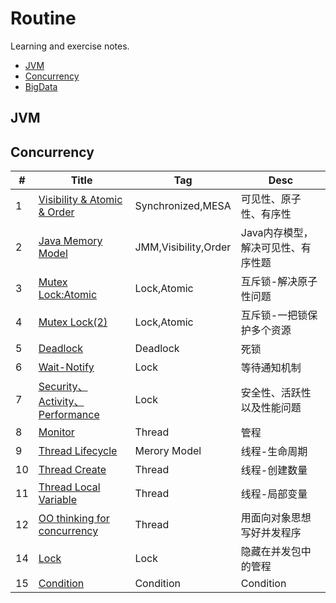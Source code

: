 # Routine
Learning and exercise notes.

- [JVM](#JVM)
- [Concurrency](#Concurrency)
- [BigData](#BigData)

## JVM

## Concurrency

| #   | Title                                | Tag                  | Desc                               |
| --- | ------------------------------------ | -------------------- | ---------------------------------- |
| 1   | [Visibility & Atomic & Order][1]     | Synchronized,MESA    | 可见性、原子性、有序性             |
| 2   | [Java Memory Model][2]               | JMM,Visibility,Order | Java内存模型，解决可见性、有序性题 |
| 3   | [Mutex Lock:Atomic][3]               | Lock,Atomic          | 互斥锁-解决原子性问题              |
| 4   | [Mutex Lock(2)][4]                   | Lock,Atomic          | 互斥锁-一把锁保护多个资源          |
| 5   | [Deadlock][5]                        | Deadlock             | 死锁                               |
| 6   | [Wait-Notify][6]                     | Lock                 | 等待通知机制                       |
| 7   | [Security、Activity、Performance][7] | Lock                  | 安全性、活跃性以及性能问题         |
| 8   | [Monitor][8]                         | Thread               | 管程                               |
| 9   | [Thread Lifecycle][9]                | Merory Model         | 线程-生命周期                      |
| 10  | [Thread Create][10]                  | Thread               | 线程-创建数量                      |
| 11  | [Thread Local Variable][11]          | Thread               | 线程-局部变量                      |
| 12  | [OO thinking for concurrency][12]    | Thread               | 用面向对象思想写好并发程序         |
| 14  | [Lock][14]                           | Lock                 | 隐藏在并发包中的管程               |
| 15  | [Condition][15]                      | Condition            | Condition                                 |


[1]: https://github.com/mantoudev/routine/tree/master/Concurrency/01-Visibility%20%26%20Atomic%20%26%20Order
[2]: https://github.com/mantoudev/routine/tree/master/Concurrency/02-Java%20Meroy%20Model
[3]: https://github.com/mantoudev/routine/tree/master/Concurrency/03-Mutex%20Lock:Atomic
[4]: https://github.com/mantoudev/routine/tree/master/Concurrency/04-Mutex%20Lock(2)
[5]: https://github.com/mantoudev/routine/tree/master/Concurrency/05-Deadlock
[6]: https://github.com/mantoudev/routine/tree/master/Concurrency/06-Wait-Notify
[7]: https://github.com/mantoudev/routine/tree/master/Concurrency/07-Security%E3%80%81Activity%E3%80%81Performance
[8]: https://github.com/mantoudev/routine/tree/master/Concurrency/08-Monitor
[9]: https://github.com/mantoudev/routine/tree/master/Concurrency/09-Thread:create
[10]: https://github.com/mantoudev/routine/tree/master/Concurrency/10-Thread:lifecyle
[11]: https://github.com/mantoudev/routine/tree/master/Concurrency/11-Thread:localVariable
[12]: https://github.com/mantoudev/routine/tree/master/Concurrency/12-OO%20thinking%20for%20concurrency
[14]: https://github.com/mantoudev/routine/tree/master/Concurrency/14-Lock
[15]: https://github.com/mantoudev/routine/tree/master/Concurrency/15-Condition
